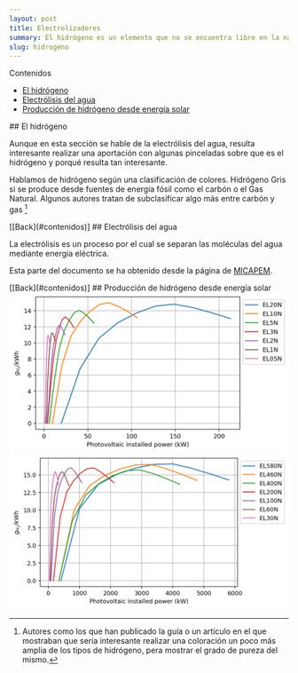```yaml
---
layout: post
title: Electrolizadores
summary: El hidrógeno es un elemento que no se encuentra libre en la naturaleza, por lo que debe ser producido. Por ello se considera como un vector o portador energético. Los electrolizadores utilizan la energía eléctrica para romper la molécula de agua y separarla en hidrógeno y oxígeno. 
slug: hidrogeno
---
```


<div id='contenidos' />

Contenidos

+ [El hidrógeno](#id_hidrogeno)
+ [Electrólisis del agua](#id_electrolisis)
+ [Producción de hidrógeno desde energía solar](#id_produccion)

<div id='id_hidrogeno' />
## El hidrógeno

Aunque en esta sección se hable de la electrólisis del agua, resulta interesante realizar una aportación con algunas pinceladas sobre que es el hidrógeno y porqué resulta tan interesante. 

Hablamos de hidrógeno según una clasificación de colores. Hidrógeno Gris si se produce desde fuentes de energía fósil como el carbón o el Gas Natural. Algunos autores tratan de subclasificar algo más entre carbón y gas [^1] 

<div id='id_electrolisis' />
[[Back](#contenidos)]
## Electrólisis del agua

La electrólisis es un proceso por el cual se separan las moléculas del agua mediante energía eléctrica.  

Esta parte del documento se ha obtenido desde la página de <a href="/projects/micapem" target="_blank">MICAPEM</a>.
<div id='id_produccion'/>
[[Back](#contenidos)]
## Producción de hidrógeno desde energía solar



<img src='https://raw.githubusercontent.com/jordirenau/jordirenau.github.io/main/docs/_posts/2021-02-15-electrolizador_images/ratio_to_energy_upto_EL20N.png' alt='Producción de hidrógeno de baja potencia' />



<img src='https://raw.githubusercontent.com/jordirenau/jordirenau.github.io/main/docs/_posts/2021-02-15-electrolizador_images/ratio_to_energy_upto_EL580N.png' alt='Producción de hidrógeno de alta potencia' />





[^1]: Autores como los que han publicado la guía o un artículo en el que mostraban que sería interesante realizar una coloración un poco más amplia de los tipos de hidrógeno, pera mostrar el grado de pureza del mismo. 
